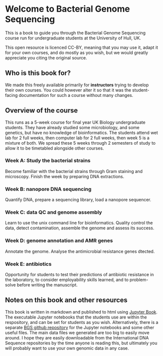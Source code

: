 # Welcome to Bacterial Genome Sequencing

This is a book to guide you through the Bacterial Genome Sequencing course run for undergraduate students at the University of Hull, UK.

This open resource is licenced CC-BY, meaning that you may use it, adapt it for your own courses, and do mostly as you wish, but we would greatly appreciate you citing the original source.

## Who is this book for?

We made this freely available primarily for **instructors** trying to develop their own courses. You could however alter it so that it was the student-facing documentation for such a course without many changes. 

## Overview of the course

This runs as a 5-week course for final year UK Biology undergraduate students. They have already studied some microbiology, and some genetics, but have no knowledge of bioinformatics. The students attend wet lab for 2 full weeks, then computer lab for 2 full weeks, then week 5 is a mixture of both. We spread these 5 weeks through 2 semesters of study to allow it to be timetabled alongside other courses.

### Week A: Study the bacterial strains

Become familiar with the bacterial strains through Gram staining and microscopy. Finish the week by preparing DNA extractions.

### Week B: nanopore DNA sequencing

Quantify DNA, prepare a sequencing library, load a nanopore sequencer.

### Week C: data QC and genome assembly

Learn to use the unix command line for bioinformatics. Quality control the data, detect contamination, assemble the genome and assess its success.

### Week D: genome annotation and AMR genes

Annotate the genome. Analyse the antimicrobial resistance genes dtected.

### Week E: antibiotics

Opportunity for students to test their predictions of antibiotic resistance in the laboratory, to consider employability skills learned, and to problem-solve before writing the manuscript.

## Notes on this book and other resources

This book is written in markdown and published to html using [Jupyter Book](https://jupyterbook.org). The executable Jupyter notebooks that the students use are within the respository, and can be set for students as you wish. Alternatively, there is a separate [BGS github repository](https://github.com/davelunt/BGS) for the Jupyter notebooks and some other useful files. The main data files we generated are too big to easily move around. I hope they are easily downloadable from the International DNA Sequence repositories by the time anyone is reading this, but ultimately you will probably want to use your own genomic data in any case.

```{tableofcontents}
```
